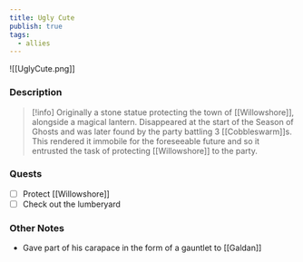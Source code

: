 ```yaml
---
title: Ugly Cute
publish: true
tags:
  - allies
---
```


![[UglyCute.png]]
### Description
> [!info] Originally a stone statue protecting the town of [[Willowshore]], alongside a magical lantern. Disappeared at the start of the Season of Ghosts and was later found by the party battling 3 [[Cobbleswarm]]s. This rendered it immobile for the foreseeable future and so it entrusted the task of protecting [[Willowshore]] to the party.
### Quests
- [ ] Protect [[Willowshore]]
- [ ] Check out the lumberyard
### Other Notes
- Gave part of his carapace in the form of a gauntlet to [[Galdan]]